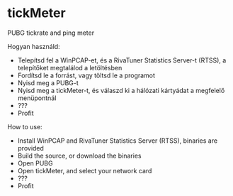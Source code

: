 # tickMeter
PUBG tickrate and ping meter

Hogyan használd:
- Telepítsd fel a WinPCAP-et, és a RivaTuner Statistics Server-t (RTSS), a telepítőket megtalálod a letöltésben
- Fordítsd le a forrást, vagy töltsd le a programot
- Nyisd meg a PUBG-t
- Nyisd meg a tickMeter-t, és válaszd ki a hálózati kártyádat a megfelelő menüpontnál
- ???
- Profit

How to use:
- Install WinPCAP and RivaTuner Statistics Server (RTSS), binaries are provided
- Build the source, or download the binaries
- Open PUBG
- Open tickMeter, and select your network card
- ???
- Profit